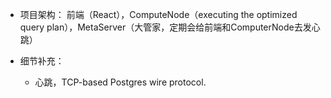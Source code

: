 
* 项目架构： 前端（React），ComputeNode（executing the optimized query plan），MetaServer（大管家，定期会给前端和ComputerNode去发心跳）

* 细节补充：
    *  心跳，TCP-based Postgres wire protocol.
